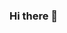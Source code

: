 ### Hi there 👋

<!--
**filza-a/filza-a** is a ✨ _special_ ✨ repository because its `README.md` (this file) appears on your GitHub profile.

Here are some ideas to get you started:

- 🔭 I’m currently working on my Web Development skills
- 🌱 I’m currently learning Javascript and CSS
- 👯 I’m looking to collaborate on Web projects
- 🤔 I’m looking for help with JS
- 💬 Ask me about HTML, CSS, C#, etc
- 📫 How to reach me: on linkedin @https://www.linkedin.com/in/filzaa
-->
